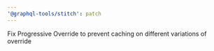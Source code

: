 ```yaml
---
'@graphql-tools/stitch': patch
---
```


Fix Progressive Override to prevent caching on different variations of override
